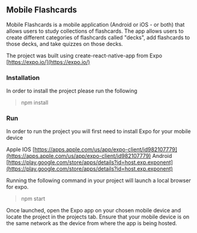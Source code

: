 ## Mobile Flashcards


Mobile Flashcards is a mobile application (Android or iOS - or both) that allows users to study collections of flashcards. 
The app allows users to create different categories of flashcards called "decks", add flashcards to those decks, and take quizzes on those decks.

The project was built using create-react-native-app from Expo [https://expo.io/](https://expo.io/)

### Installation

In order to install the project please run the following

> npm install

### Run

In order to run the project you will first need to install Expo for your mobile device

Apple IOS [https://apps.apple.com/us/app/expo-client/id982107779](https://apps.apple.com/us/app/expo-client/id982107779)
Android [https://play.google.com/store/apps/details?id=host.exp.exponent](https://play.google.com/store/apps/details?id=host.exp.exponent)

Running the following command in your project will launch a local browser for expo. 

> npm start


Once launched, open the Expo app on your chosen mobile device and locate the project in the projects tab. 
Ensure that your mobile device is on the same network as the device from where the app is being hosted.


